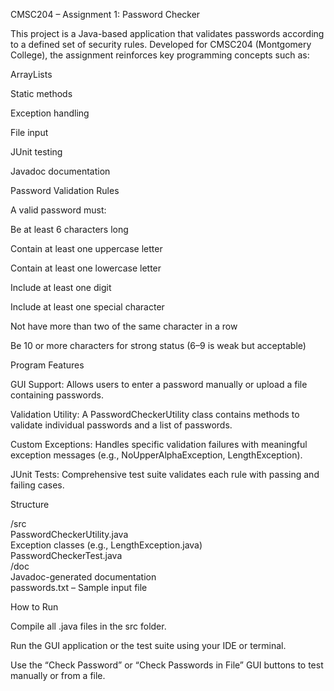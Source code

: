CMSC204 – Assignment 1: Password Checker

This project is a Java-based application that validates passwords according to a defined set of security rules. Developed for CMSC204 (Montgomery College), the assignment reinforces key programming concepts such as:

ArrayLists

Static methods

Exception handling

File input

JUnit testing

Javadoc documentation

Password Validation Rules

A valid password must:

Be at least 6 characters long

Contain at least one uppercase letter

Contain at least one lowercase letter

Include at least one digit

Include at least one special character

Not have more than two of the same character in a row

Be 10 or more characters for strong status (6–9 is weak but acceptable)

Program Features

GUI Support: Allows users to enter a password manually or upload a file containing passwords.

Validation Utility: A PasswordCheckerUtility class contains methods to validate individual passwords and a list of passwords.

Custom Exceptions: Handles specific validation failures with meaningful exception messages (e.g., NoUpperAlphaException, LengthException).

JUnit Tests: Comprehensive test suite validates each rule with passing and failing cases.

Structure

/src  
   PasswordCheckerUtility.java  
   Exception classes (e.g., LengthException.java)  
   PasswordCheckerTest.java  
/doc  
   Javadoc-generated documentation  
passwords.txt – Sample input file  

How to Run

Compile all .java files in the src folder.

Run the GUI application or the test suite using your IDE or terminal.

Use the “Check Password” or “Check Passwords in File” GUI buttons to test manually or from a file.

